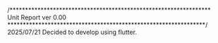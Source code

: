 /*****************************************************************  
        Unit Report ver 0.00  
****************************************************************/  
2025/07/21 Decided to develop using flutter.
